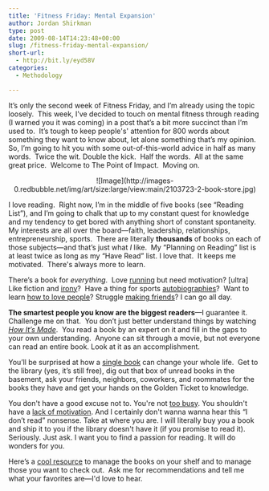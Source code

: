 ```yaml
---
title: 'Fitness Friday: Mental Expansion'
author: Jordan Shirkman
type: post
date: 2009-08-14T14:23:48+00:00
slug: /fitness-friday-mental-expansion/
short-url:
  - http://bit.ly/eyd58V
categories:
  - Methodology

---
```

It’s only the second week of Fitness Friday, and I’m already using the topic loosely.  This week, I’ve decided to touch on mental fitness through reading (I warned you it was coming) in a post that’s a bit more succinct than I’m used to.  It’s tough to keep people's' attention for 800 words about something they want to know about, let alone something that’s my opinion.  So, I’m going to hit you with some out-of-this-world advice in half as many words.  Twice the wit. Double the kick.  Half the words.  All at the same great price.  Welcome to The Point of Impact.  Moving on.

<p style="text-align:center;">
  ![Image](http://images-0.redbubble.net/img/art/size:large/view:main/2103723-2-book-store.jpg)
</p>

I love reading.  Right now, I’m in the middle of five books (see “Reading List”), and I’m going to chalk that up to my constant quest for knowledge and my tendency to get bored with anything short of constant spontaneity.  My interests are all over the board—faith, leadership, relationships, entrepreneurship, sports.  There are literally **thousands** of books on each of those subjects—and that’s just what _I_ like.  My “Planning on Reading” list is at least twice as long as my “Have Read” list. I love that.  It keeps me motivated.  There's always more to learn.

There’s a book for _everything_.  Love [running](http://www.amazon.com/Ultramarathon-Man-Confessions-All-Night-Runner/dp/1585424803/ref=sr_1_1?ie=UTF8&qid=1250258662&sr=8-1) but need motivation? [ultra]  Like fiction and [irony](http://www.amazon.com/Ultramarathon-Man-Confessions-All-Night-Runner/dp/1585424803/ref=sr_1_1?ie=UTF8&qid=1250258662&sr=8-1)?  Have a thing for sports [autobiographies](http://www.amazon.com/Quiet-Strength-Principles-Practices-Priorities/dp/1414318022/ref=sr_1_1?ie=UTF8&qid=1250258724&sr=8-1)?  Want to learn [how to love people](http://www.amazon.com/Five-Love-Languages-Gift-Commitment/dp/1881273628/ref=sr_1_1?ie=UTF8&qid=1250258751&sr=8-1)? Struggle [making friends](http://www.amazon.com/How-Win-Friends-Influence-People/dp/0671027034/ref=sr_1_1?ie=UTF8&qid=1250258779&sr=8-1)? I can go all day.

**The smartest people you know are the biggest readers**—I guarantee it.  Challenge me on that.  You don’t just better understand things by watching _[How It’s Made](http://science.discovery.com/fansites/howitsmade/howitsmade.html)_.  You read a book by an expert on it and fill in the gaps to your own understanding.  Anyone can sit through a movie, but not everyone can read an entire book. Look at it as an accomplishment.

You’ll be surprised at how a [single book](http://en.wikipedia.org/wiki/Bible) can change your whole life.  Get to the library (yes, it’s still free), dig out that box of unread books in the basement, ask your friends, neighbors, coworkers, and roommates for the books they have and get your hands on the Golden Ticket to knowledge.

You don't have a good excuse not to. You're not [too busy](http://jshirkman.wordpress.com/2009/08/12/time-management-tips-for-your-busy-life/). You shouldn't have a [lack of motivation](http://jshirkman.wordpress.com/2009/08/07/fitness-friday-the-art-of-motivation/). And I certainly don't wanna wanna hear this “I don’t read” nonsense. Take at where you are. I will literally buy you a book and ship it to you if the library doesn't have it (if you promise to read it). Seriously. Just ask. I want you to find a passion for reading. It will do wonders for you.

Here’s a [cool resource](http://www.shelfari.com) to manage the books on your shelf and to manage those you want to check out.  Ask me for recommendations and tell me what your favorites are—I'd love to hear.
